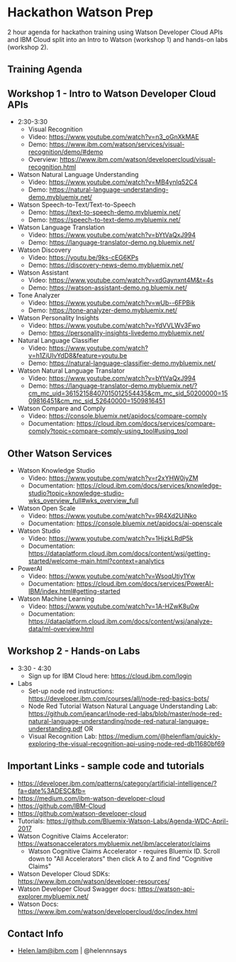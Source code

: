 # Hackathon Watson Prep
2 hour agenda for hackathon training using Watson Developer Cloud APIs and IBM Cloud split into an Intro to  Watson (workshop 1) and hands-on labs (workshop 2). 

## Training Agenda

## Workshop 1 - Intro to Watson Developer Cloud APIs
* 2:30-3:30 
  * Visual Recognition
  * Video: https://www.youtube.com/watch?v=n3_oGnXkMAE
  * Demo: https://www.ibm.com/watson/services/visual-recognition/demo/#demo
  * Overview: https://www.ibm.com/watson/developercloud/visual-recognition.html
* Watson Natural Language Understanding
  * Video: https://www.youtube.com/watch?v=MB4ynlq52C4
  * Demo: https://natural-language-understanding-demo.mybluemix.net/ 
* Watson Speech-to-Text/Text-to-Speech
  * Demo: https://text-to-speech-demo.mybluemix.net/
  * Demo: https://speech-to-text-demo.mybluemix.net/
* Watson Language Translation 
  * Video: https://www.youtube.com/watch?v=bYtVaQxJ994
  * Demo: https://language-translator-demo.ng.bluemix.net/
* Watson Discovery
  * Video: https://youtu.be/9ks-cEG6KPs
  * Demo: https://discovery-news-demo.mybluemix.net/
* Watson Assistant 
  * Video: https://www.youtube.com/watch?v=xdGaynxnt4M&t=4s
  * Demo: https://watson-assistant-demo.ng.bluemix.net/
* Tone Analyzer 
  * Video: https://www.youtube.com/watch?v=wUb--6FPBik
  * Demo: https://tone-analyzer-demo.mybluemix.net/
* Watson Personality Insights
  * Video: https://www.youtube.com/watch?v=YdVVLWv3Fwo
  * Demo: https://personality-insights-livedemo.mybluemix.net/
* Natural Language Classifier
  * Video: https://www.youtube.com/watch?v=h1ZiUIvYdD8&feature=youtu.be
  * Demo: https://natural-language-classifier-demo.mybluemix.net/
* Watson Natural Language Translator 
  * Video: https://www.youtube.com/watch?v=bYtVaQxJ994 
  * Demo: https://language-translator-demo.mybluemix.net/?cm_mc_uid=36152158407015012554435&cm_mc_sid_50200000=1509816451&cm_mc_sid_52640000=1509816451
* Watson Compare and Comply 
  * Video: https://console.bluemix.net/apidocs/compare-comply
  * Documentation: https://cloud.ibm.com/docs/services/compare-comply?topic=compare-comply-using_tool#using_tool
  
 ## Other Watson Services
* Watson Knowledge Studio 
  * Video: https://www.youtube.com/watch?v=r2xYHW0iyZM
  * Documentation: https://cloud.ibm.com/docs/services/knowledge-studio?topic=knowledge-studio-wks_overview_full#wks_overview_full
* Watson Open Scale
  * Video: https://www.youtube.com/watch?v=9R4Xd2UiNko
  * Documentation: https://console.bluemix.net/apidocs/ai-openscale
* Watson Studio
  * Video: https://www.youtube.com/watch?v=1HjzkLRdP5k
  * Documentation: https://dataplatform.cloud.ibm.com/docs/content/wsj/getting-started/welcome-main.html?context=analytics
* PowerAI 
  * Video: https://www.youtube.com/watch?v=WsoqUtiy1Yw
  * Documentation: https://cloud.ibm.com/docs/services/PowerAI-IBM/index.html#getting-started
* Watson Machine Learning
  * Video: https://www.youtube.com/watch?v=1A-HZwK8u0w
  * Documentation: https://dataplatform.cloud.ibm.com/docs/content/wsj/analyze-data/ml-overview.html
  
## Workshop 2 - Hands-on Labs

* 3:30 - 4:30 
  * Sign up for IBM Cloud here: https://cloud.ibm.com/login
* Labs
  * Set-up node red instructions: https://developer.ibm.com/courses/all/node-red-basics-bots/
  * Node Red Tutorial Watson Natural Language Understanding Lab: https://github.com/jeancarl/node-red-labs/blob/master/node-red-natural-language-understanding/node-red-natural-language-understanding.pdf
    OR 
  * Visual Recognition Lab: https://medium.com/@helenflam/quickly-exploring-the-visual-recognition-api-using-node-red-db11680bf69

## Important Links - sample code and tutorials
* https://developer.ibm.com/patterns/category/artificial-intelligence/?fa=date%3ADESC&fb=
* https://medium.com/ibm-watson-developer-cloud
* https://github.com/IBM-Cloud
* https://github.com/watson-developer-cloud
* Tutorials: https://github.com/Bluemix-Watson-Labs/Agenda-WDC-April-2017
* Watson Cognitive Claims Accelerator: https://watsonaccelerators.mybluemix.net/ibm/accelerator/claims 
  * Watson Cognitive Claims Accelerator - requires Bluemix ID. Scroll down to "All Accelerators" then click A to Z and find "Cognitive Claims"
* Watson Developer Cloud SDKs: https://www.ibm.com/watson/developer-resources/
* Watson Developer Cloud Swagger docs: https://watson-api-explorer.mybluemix.net/
* Watson Docs: https://www.ibm.com/watson/developercloud/doc/index.html

## Contact Info 
* Helen.lam@ibm.com | @helennnsays







